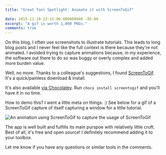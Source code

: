 ```yaml
---
title: "Great Tool Spotlight: Animate it with ScreenToGif"
 
date: 2015-11-10 23:15:00.000000000 -05:00
excerpt: "A gif is worth 1,000 PNGs."
comments: true
---
```

On this blog, I often use screenshots to illustrate tutorials. This leads to long blog posts and I never feel like the full context is there because they're not animated. I avoided trying to capture animations because, in my experience, the software out there to do so was buggy or overly complex and added more burden value. 

Well, no more. Thanks to a colleague's suggestions, I found [ScreenToGif](https://screentogif.codeplex.com/). It's a quick/painless download & install. 

It's also available [via Chocolatey](https://chocolatey.org/packages/screentogif). Run `choco install screentogif` and you'll have it in no time.

How to demo this? I went a little meta on things. :) See below for a gif of a ScreenToGif capture of itself capturing a window for a little tutorial.

![An animation using ScreenToGif to capture the usage of ScreenToGif]({{site.post-images}}/ScreenToGif_Tutorial.gif)

The app is well built and fulfills its main purspoe with relatively little cruft.  Best of all, it's free and open source! I definitely recommend adding it to your toolbox. 

Let me know if you have any questions or similar tools in the comments.